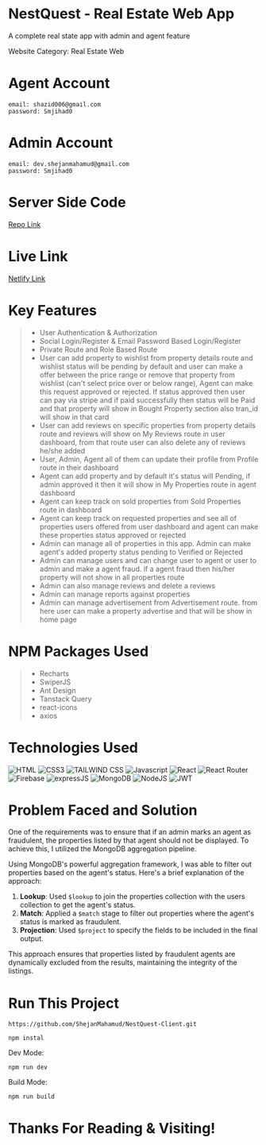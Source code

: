 # NestQuest - Real Estate Web App

<p>A complete real state app with admin and agent feature</p>
<p>Website Category: Real Estate Web</p>

# Agent Account

```
email: shazid006@gmail.com
password: Smjihad0

```

# Admin Account

```
email: dev.shejanmahamud@gmail.com
password: Smjihad0

```

# Server Side Code

[Repo Link](https://github.com/ShejanMahamud/NestQuest-Server)

# Live Link

[Netlify Link](https://nestquest-web.netlify.app/)

# Key Features

> - User Authentication & Authorization
> - Social Login/Register & Email Password Based Login/Register
> - Private Route and Role Based Route
> - User can add property to wishlist from property details route and wishlist status will be pending by default and user can make a offer between the price range or remove that property from wishlist (can't select price over or below range), Agent can make this request approved or rejected. If status approved then user can pay via stripe and if paid successfully then status will be Paid and that property will show in Bought Property section also tran_id will show in that card
> - User can add reviews on specific properties from property details route and reviews will show on My Reviews route in user dashboard, from that route user can also delete any of reviews he/she added
> - User, Admin, Agent all of them can update their profile from Profile route in their dashboard
> - Agent can add property and by default it's status will Pending, if admin approved it then it will show in My Properties route in agent dashboard
> - Agent can keep track on sold properties from Sold Properties route in dashboard
> - Agent can keep track on requested properties and see all of properties users offered from user dashboard and agent can make these properties status approved or rejected
> - Admin can manage all of properties in this app. Admin can make agent's added property status pending to Verified or Rejected
> - Admin can manage users and can change user to agent or user to admin and make a agent fraud. if a agent fraud then his/her property will not show in all properties route
> - Admin can also manage reviews and delete a reviews
> - Admin can manage reports against properties
> - Admin can manage advertisement from Advertisement route. from here user can make a property advertise and that will be show in home page

# NPM Packages Used

> - Recharts
> - SwiperJS
> - Ant Design
> - Tanstack Query
> - react-icons
> - axios

# Technologies Used

![HTML](https://img.shields.io/badge/HTML5-E34F26?style=for-the-badge&logo=html5&logoColor=white)
![CSS3](https://img.shields.io/badge/CSS3-1572B6?style=for-the-badge&logo=css3&logoColor=white)
![TAILWIND CSS](https://img.shields.io/badge/TAILWINDCSS-37B6F1?style=for-the-badge&logo=tailwindcss&logoColor=white)
![Javascript](https://img.shields.io/badge/Javascript-F0DB4F?style=for-the-badge&labelColor=black&logo=javascript&logoColor=F0DB4F)
![React](https://img.shields.io/badge/REACT-37B6F1?style=for-the-badge&logo=react&logoColor=white)
![React Router](https://img.shields.io/badge/REACT%20ROUTER-red?style=for-the-badge&logo=react-router&logoColor=white)
![Firebase](https://img.shields.io/badge/FIREBASE-yellow?style=for-the-badge&logo=firebase&logoColor=white)
![expressJS](https://img.shields.io/badge/EXPRESS-3C873A?style=for-the-badge&logo=express&logoColor=white)
![MongoDB](https://img.shields.io/badge/MONGODB-4DB33D?style=for-the-badge&logo=mongodb&logoColor=white)
![NodeJS](https://img.shields.io/badge/NODEJS-3C873A?style=for-the-badge&logo=nodedotjs&logoColor=white)
![JWT](https://img.shields.io/badge/JWT-black?style=for-the-badge&logo=JSON%20web%20tokens)

# Problem Faced and Solution

One of the requirements was to ensure that if an admin marks an agent as fraudulent, the properties listed by that agent should not be displayed. To achieve this, I utilized the MongoDB aggregation pipeline. 

Using MongoDB's powerful aggregation framework, I was able to filter out properties based on the agent's status. Here's a brief explanation of the approach:

1. **Lookup**: Used `$lookup` to join the properties collection with the users collection to get the agent's status.
2. **Match**: Applied a `$match` stage to filter out properties where the agent's status is marked as fraudulent.
3. **Projection**: Used `$project` to specify the fields to be included in the final output.

This approach ensures that properties listed by fraudulent agents are dynamically excluded from the results, maintaining the integrity of the listings.

# Run This Project

```
https://github.com/ShejanMahamud/NestQuest-Client.git
```
```
npm instal
```
Dev Mode:
```
npm run dev
```
Build Mode:
```
npm run build
```

# Thanks For Reading & Visiting!
